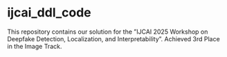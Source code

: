 # ijcai_ddl_code
This repository contains our solution for the ”IJCAI 2025 Workshop on Deepfake Detection, Localization, and Interpretability”.   Achieved 3rd Place in the Image Track.
